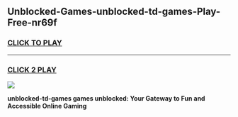 
## Unblocked-Games-unblocked-td-games-Play-Free-nr69f
<h3>
<a href="https://premium76.site?title=unblocked-td-games&ref=18A1">CLICK TO PLAY</a></h3>
<hr>

<h3>
<a href="https://premium76.site?title=unblocked-td-games&ref=18A1">CLICK 2 PLAY</a>
  
</h3>

<a href="https://premium76.site?title=unblocked-td-games&ref=18A1"><img src="https://clearcache.store/games.png"></a>


**unblocked-td-games games unblocked: Your Gateway to Fun and Accessible Online Gaming**
